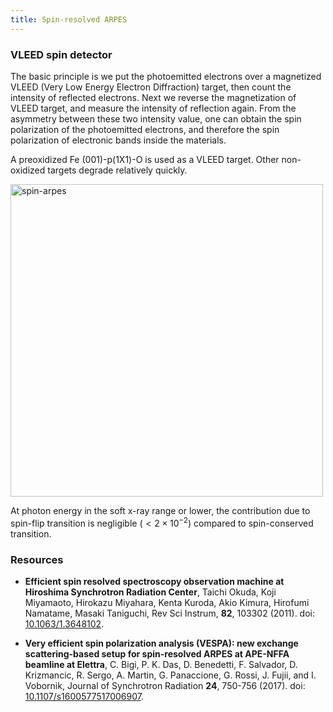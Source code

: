 ```yaml
---
title: Spin-resolved ARPES
---
```


### VLEED spin detector
The basic principle is we put the photoemitted electrons over a magnetized VLEED
(Very Low Energy Electron Diffraction) target, then count the intensity of
reflected electrons. Next we reverse the magnetization of VLEED target, and
measure the intensity of reflection again. From the asymmetry between these two
intensity value, one can obtain the spin polarization of the photoemitted
electrons, and therefore the spin polarization of electronic bands inside the
materials.

A preoxidized Fe (001)-p(1X1)-O is used as a VLEED target. Other non-oxidized
targets degrade relatively quickly.

<picture>
  <source type="image/webp" srcset={require("/img/spin-arpes.webp").default} />
  <img src={require("/img/spin-arpes.png").default} alt="spin-arpes" width="500px" />
</picture>

At photon energy in the soft x-ray range or lower, the contribution due to
spin-flip transition is negligible $(< 2 \times 10^{−2})$ compared to
spin-conserved transition.

### Resources
- **Efficient spin resolved spectroscopy observation machine at Hiroshima Synchrotron Radiation Center**, Taichi Okuda, Koji Miyamaoto, Hirokazu Miyahara, Kenta Kuroda, Akio Kimura, Hirofumi Namatame, Masaki Taniguchi, Rev Sci Instrum, **82**, 103302 (2011).  doi: [10.1063/1.3648102](https://doi.org/10.1063/1.3648102).

- **Very efficient spin polarization analysis (VESPA): new exchange scattering-based setup for spin-resolved ARPES at APE-NFFA beamline at Elettra**, C. Bigi, P. K. Das, D. Benedetti, F. Salvador, D. Krizmancic, R. Sergo, A. Martin, G. Panaccione, G. Rossi, J. Fujii, and I. Vobornik, Journal of Synchrotron Radiation **24**, 750-756 (2017). doi: [10.1107/s1600577517006907](https://doi.org/10.1107/s1600577517006907).

